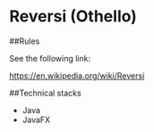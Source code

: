 # Reversi (Othello)
##Rules


See the following link:


https://en.wikipedia.org/wiki/Reversi

##Technical stacks
- Java
- JavaFX